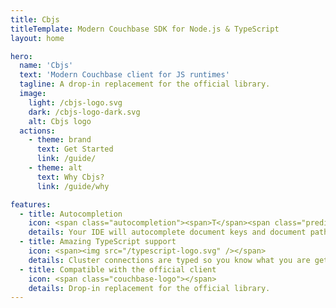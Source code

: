 ```yaml
---
title: Cbjs
titleTemplate: Modern Couchbase SDK for Node.js & TypeScript
layout: home

hero:
  name: 'Cbjs'
  text: 'Modern Couchbase client for JS runtimes'
  tagline: A drop-in replacement for the official library.
  image:
    light: /cbjs-logo.svg
    dark: /cbjs-logo-dark.svg
    alt: Cbjs logo
  actions:
    - theme: brand
      text: Get Started
      link: /guide/
    - theme: alt
      text: Why Cbjs?
      link: /guide/why

features:
  - title: Autocompletion
    icon: <span class="autocompletion"><span>T</span><span class="prediction">itle</span></span>
    details: Your IDE will autocomplete document keys and document path for sub-document operations.
  - title: Amazing TypeScript support
    icon: <span><img src="/typescript-logo.svg" /></span>
    details: Cluster connections are typed so you know what you are getting back.
  - title: Compatible with the official client
    icon: <span class="couchbase-logo"></span>
    details: Drop-in replacement for the official library.
---
```

